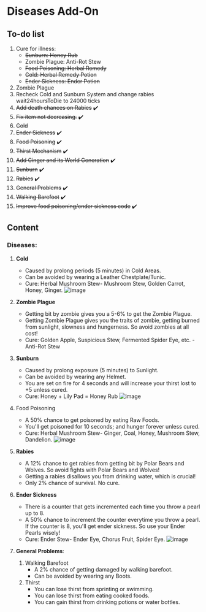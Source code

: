 # Diseases Add-On
## To-do list

1. Cure for illness:
   - ~~Sunburn: Honey Rub~~
   - Zombie Plague: Anti-Rot Stew
   - ~~Food Poisoning: Herbal Remedy~~
   - ~~Cold: Herbal Remedy Potion~~
   - ~~Ender Sickness: Ender Potion~~
2. Zombie Plague
3. Recheck Cold and Sunburn System and change rabies wait24hoursToDie to 24000 ticks
4. ~~Add death chances on Rabies~~ ✔️
5. ~~Fix item not decreasing.~~ ✔️
6. ~~Cold~~
7. ~~Ender Sickness~~ ✔️
8. ~~Food Poisoning~~ ✔️
9. ~~Thirst Mechanism~~ ✔️
10. ~~Add Ginger and its World Generation~~ ✔️
11. ~~Sunburn~~ ✔️
12. ~~Rabies~~ ✔️
13. ~~General Problems~~ ✔️
14. ~~Walking Barefoot~~ ✔️
15. ~~Improve food poisoning/ender sickness code~~ ✔️

## Content

### Diseases:
1. **Cold**
   - Caused by prolong periods (5 minutes) in Cold Areas.
   - Can be avoided by wearing a Leather Chestplate/Tunic.
   - Cure: Herbal Mushroom Stew- Mushroom Stew, Golden Carrot, Honey, Ginger.
     ![image](https://github.com/user-attachments/assets/9708b85f-b087-4788-b965-aaddd10d565f)

2. **Zombie Plague**
   - Getting bit by zombie gives you a 5-6% to get the Zombie Plague.
   - Getting Zombie Plague gives you the traits of zombie, getting burned from sunlight, slowness and hungerness. So avoid zombies at all cost!
   - Cure: Golden Apple, Suspicious Stew, Fermented Spider Eye, etc. - Anti-Rot Stew

3. **Sunburn**
   - Caused by prolong exposure (5 minutes) to Sunlight.
   - Can be avoided by wearing any Helmet.
   - You are set on fire for 4 seconds and will increase your thirst lost to +5 unless cured.
   - Cure: Honey + Lily Pad = Honey Rub
     ![image](https://github.com/user-attachments/assets/9a3320ae-8589-4961-a011-2866b5afb73e)

4. Food Poisoning
   - A 50% chance to get poisoned by eating Raw Foods.
   - You'll get poisoned for 10 seconds; and hunger forever unless cured.
   - Cure: Herbal Mushroom Stew- Ginger, Coal, Honey, Mushroom Stew, Dandelion.
     ![image](https://github.com/user-attachments/assets/80b39264-c88e-4748-93e9-4bb9fa9bb43f)

5. **Rabies**
   - A 12% chance to get rabies from getting bit by Polar Bears and Wolves. So avoid fights with Polar Bears and Wolves!
   - Getting a rabies disallows you from drinking water, which is crucial!
   - Only 2% chance of survival. No cure.

6. **Ender Sickness**
   - There is a counter that gets incremented each time you throw a pearl up to 8.
   - A 50% chance to increment the counter everytime you throw a pearl. If the counter is 8, you'll get ender sickness. So use your Ender Pearls wisely!
   - Cure: Ender Stew- Ender Eye, Chorus Fruit, Spider Eye.
     ![image](https://github.com/user-attachments/assets/f8002f0e-ef33-4374-9dc3-ad8d7725887c)


7. **General Problems**: 
   1. Walking Barefoot
      - A 2% chance of getting damaged by walking barefoot.
      - Can be avoided by wearing any Boots.
   2. Thirst
      - You can lose thirst from sprinting or swimming.
      - You can lose thirst from eating cooked foods.
      - You can gain thirst from drinking potions or water bottles.
